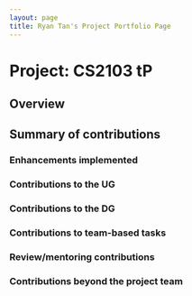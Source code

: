 ```yaml
---
layout: page
title: Ryan Tan's Project Portfolio Page
---
```


# Project: CS2103 tP

## Overview

## Summary of contributions

### Enhancements implemented

### Contributions to the UG

### Contributions to the DG

### Contributions to team-based tasks

### Review/mentoring contributions

### Contributions beyond the project team
